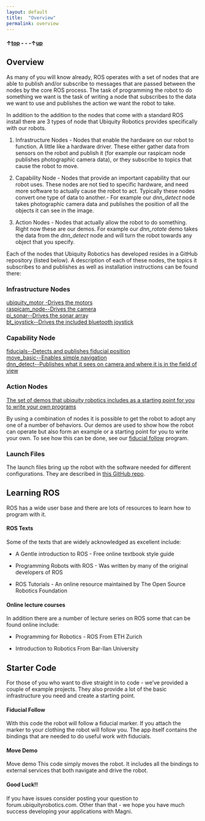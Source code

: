 ```yaml
---
layout: default
title:  "Overview"
permalink: overview
---
```


#### &uarr;[top](https://ubiquityrobotics.github.io/learn/) - - -&uarr;[up](ix_programming)

## Overview

As many of you will know already, ROS operates with a set of nodes that are able to publish and/or subscribe to messages that are passed between the nodes by the core ROS process. The task of programming the robot to do something we want is the task of writing a node that subscribes to the data we want to use and publishes the action we want the robot to take.

In addition to the addition to the nodes that come with a standard ROS install there are 3 types of node that Ubiquity Robotics provides specifically with our robots.

1) Infrastructure Nodes  - Nodes that enable the hardware on our robot to function. A little like a hardware driver. These either gather data from sensors on the robot and publish it (for example our raspicam node publishes photographic camera data), or they subscribe to topics that cause the robot to move.

2) Capability Node - Nodes that provide an important capability that our robot uses. These nodes are not tied to specific hardware, and need more software to actually cause the robot to act. Typically these nodes convert one type of data to another.- For example our *dnn_detect* node takes photographic camera data and publishes the position of all the objects it can see in the image.

3) Action Nodes - Nodes that actually allow the robot to do something. Right now these are our demos. For example our *dnn_rotate* demo takes the data from the *dnn_detect* node and will turn the robot towards any object that you specify.

Each of the nodes that Ubiquity Robotics has developed resides in a GitHub repository (listed below). A description of each of these nodes, the topics it subscribes to and publishes as well as installation instructions can be found there:

### Infrastructure Nodes  
[ubiquity_motor -Drives the motors](https://github.com/UbiquityRobotics/ubiquity_motor)   
[raspicam_node--Drives the camera](https://github.com/UbiquityRobotics/raspicam_node)  
[pi_sonar--Drives the sonar array](https://github.com/UbiquityRobotics/pi_sonar)             
[bt_joystick--Drives the included bluetooth joystick](https://github.com/UbiquityRobotics/bt_joystick)  

### Capability Node
[fiducials--Detects and publishes fiducial position](https://github.com/UbiquityRobotics/fiducials)    
[move_basic--Enables simple navigation](https://github.com/UbiquityRobotics/move_basic)  
[dnn_detect--Publishes what it sees on camera and where it is in the field of view](https://github.com/UbiquityRobotics/dnn_detect)

### Action Nodes
[The set of demos that ubiquity robotics includes as a starting point for you to write your own programs](https://github.com/UbiquityRobotics/demos)   

By using a combination of nodes it is possible to get the robot to adopt any one of a number of behaviors. Our demos are used to show how the robot can operate but also form an example or a starting point for you to write your own. To see how this can be done, see our [fiducial follow](fiducial_follow_app) program.

### Launch Files

The launch files bring up the robot with the software needed for different configurations.  They are described in [this GitHub repo](https://github.com/UbiquityRobotics/magni_robot/blob/indigo-devel/README.md).

## Learning ROS

ROS has a wide user base and there are lots of resources to learn how to program with it.
#### ROS Texts

Some of the texts that are widely acknowledged as excellent include:

* A Gentle introduction to ROS - Free online textbook style guide

* Programming Robots with ROS - Was written by many of the original developers of ROS

* ROS Tutorials - An online resource maintained by The Open Source Robotics Foundation

#### Online lecture courses

In addition there are a number of lecture series on ROS some that can be found online include:

* Programming for Robotics - ROS From ETH Zurich

* Introduction to Robotics From Bar-Ilan University

## Starter Code

For those of you who want to dive straight in to code - we’ve provided a couple of example projects. They also provide a lot of the basic infrastructure you need and create a starting point.
#### Fiducial Follow

With this code the robot will follow a fiducial marker. If you attach the marker to your clothing the robot will follow you. The app itself contains the bindings that are needed to do useful work with fiducials.
#### Move Demo

Move demo This code simply moves the robot. It includes all the bindings to external services that both navigate and drive the robot.
#### Good Luck!!

If you have issues consider posting your question to forum.ubiquityrobotics.com. Other than that - we hope you have much success developing your applications with Magni.

